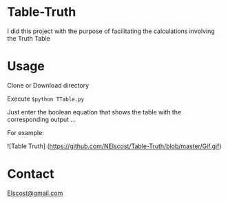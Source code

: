 # Table-Truth

I did this project with the purpose of facilitating the calculations involving the Truth Table

# Usage

Clone or Download directory

Execute ```$python TTable.py```

Just enter the boolean equation that shows the table with the corresponding output ...

For example:

![Table Truth]
(https://github.com/NElscost/Table-Truth/blob/master/Gif.gif)

# Contact

Elscost@gmail.com
